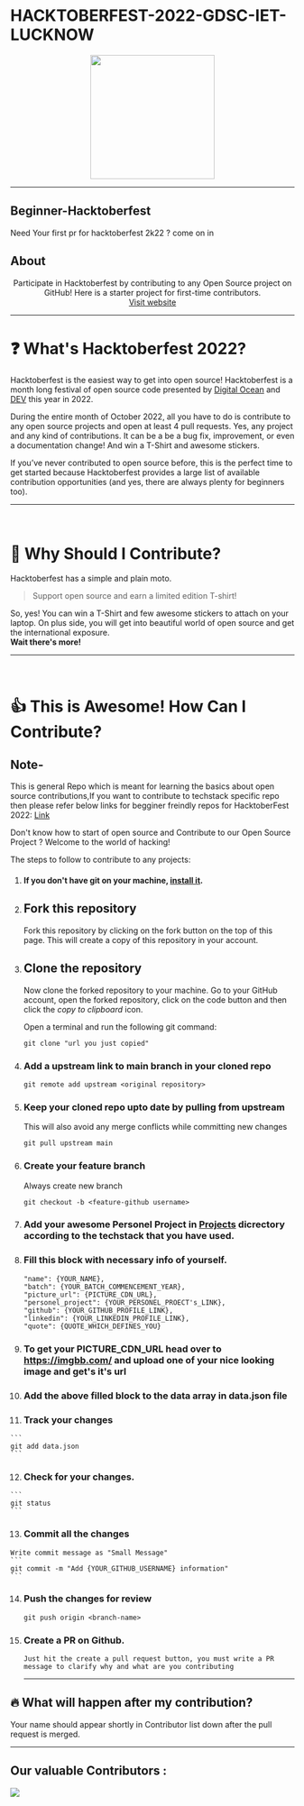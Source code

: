 
# HACKTOBERFEST-2022-GDSC-IET-LUCKNOW

<p align="center">
    <img src="https://github.com/GDSC-IET-LUCKNOW/Showcase-Hacktoberfest-2022/blob/main/assets/logo.png?raw=true" height="220px"  />
</p>
<hr>

## Beginner-Hacktoberfest
Need Your first pr for hacktoberfest 2k22 ? come on in 

## About

<div align="center">

Participate in Hacktoberfest by contributing to any Open Source project on GitHub! Here is a starter project for first-time contributors.
<br>
[Visit website](https://hacktoberfest.digitalocean.com/)

</div>
<hr>

# ❓ What's Hacktoberfest 2022?

Hacktoberfest is the easiest way to get into open source! Hacktoberfest is a month long festival of open source code presented by [Digital Ocean](https://www.digitalocean.com/) and [DEV](https://www.dev.to/) this year in 2022.

During the entire month of October 2022, all you have to do is contribute to any open source projects and open at least 4 pull requests. Yes, any project and any kind of contributions. It can be a be a bug fix, improvement, or even a documentation change! And win a T-Shirt and awesome stickers.

If you’ve never contributed to open source before, this is the perfect time to get started because Hacktoberfest provides a large list of available contribution opportunities (and yes, there are always plenty for beginners too).

---
<br>

# 👕 Why Should I Contribute?

Hacktoberfest has a simple and plain moto.

> Support open source and earn a limited edition T-shirt!

So, yes! You can win a T-Shirt and few awesome stickers to attach on your laptop. On plus side, you will get into beautiful world of open source and get the international exposure.  
**Wait there's more!**


---
<br>

# 👍 This is Awesome! How Can I Contribute?
## Note-

This is general Repo which is meant for learning the basics about open source contributions,If you want to contribute to techstack specific repo then please refer below links for begginer freindly repos for HacktoberFest 2022: [Link](https://dev.to/atapas/15-github-repositories-to-contribute-for-hacktoberfest-2022-215d)

Don't know how to start of open source and Contribute to our Open Source Project ? Welcome to the world of hacking!

The steps to follow to contribute to any projects:

1.  #### If you don't have git on your machine, [install it](https://help.github.com/articles/set-up-git/).

2.  ## Fork this repository

    Fork this repository by clicking on the fork button on the top of this page.
    This will create a copy of this repository in your account.

3.  ## Clone the repository

    Now clone the forked repository to your machine. Go to your GitHub account, open the forked repository, click on the code button and then click the _copy to clipboard_ icon.

    Open a terminal and run the following git command:

    ```
    git clone "url you just copied"
    ```

4.  ### Add a upstream link to main branch in your cloned repo
    ```
    git remote add upstream <original repository>
    ```
5.  ### Keep your cloned repo upto date by pulling from upstream
    This will also avoid any merge conflicts while committing new changes
    ```
    git pull upstream main
    ```
6.  ### Create your feature branch
    Always create new branch
    ```
    git checkout -b <feature-github username>
    ```
7.  ### Add your awesome Personel Project in [Projects](https://github.com/GDSC-IET-LUCKNOW/Showcase-Hacktoberfest-2022/tree/main/Projects) dicrectory according to the techstack that you have used.

8.  ### Fill this block with necessary info of yourself.
    ```
    "name": {YOUR_NAME},
    "batch": {YOUR_BATCH_COMMENCEMENT_YEAR},
    "picture_url": {PICTURE_CDN_URL},
    "personel_project": {YOUR_PERSONEL_PROECT's_LINK},
    "github": {YOUR_GITHUB_PROFILE_LINK},
    "linkedin": {YOUR_LINKEDIN_PROFILE_LINK},
    "quote": {QUOTE_WHICH_DEFINES_YOU}
    ```
9.  ### To get your PICTURE_CDN_URL head over to https://imgbb.com/ and upload one of your nice looking image and get's   it's url

10.  ### Add the above filled block to the data array in data.json file

11.  ### Track your changes
    ```
    git add data.json
    ```
12.  ### Check for your changes.
    ```
    git status
    ```
13.  ### Commit all the changes
    Write commit message as "Small Message"
    ```
    git commit -m "Add {YOUR_GITHUB_USERNAME} information"
    ```
14. ### Push the changes for review
    ```
    git push origin <branch-name>
    ```
15. ### Create a PR on Github.
        Just hit the create a pull request button, you must write a PR message to clarify why and what are you contributing
    <hr>

## 🔥 What will happen after my contribution?

Your name should appear shortly in Contributor list down after the pull request is merged.

---

## Our valuable Contributors :

<a href="https://github.com/GDSC-IET-LUCKNOW/Showcase-Hacktoberfest-2022">
  <img src="https://contributors-img.web.app/image?repo=GDSC-IET-LUCKNOW/Showcase-Hacktoberfest-2022" />
</a>

